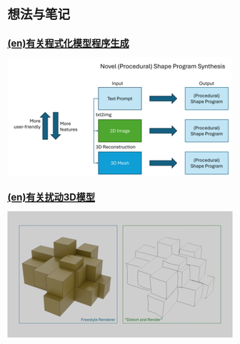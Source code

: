 # 想法与笔记

## [(en)有关程式化模型程序生成](proposal_proc_sp_gen.html)
![steps](figs/steps.png)

## [(en)有关扰动3D模型](thoughts_perturbing_mesh.html)
![distortion_renderer](figs/dr.png)

